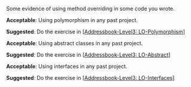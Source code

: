 <panel type="danger" header="**`W6.1` Can implement polymorphism** :star:" no-close>

<panel type="danger" header="`W6.1a` Can explain method overriding :star:" expandable>
  <include src="../../book/oopDesign/inheritance/overriding/full.md" />
<!-- TODO: add evidence -->
</panel>

<panel type="danger" header="`W6.1b` Can implement overriding :star:" expandable>
  <include src="../../book/oopImplementation/overriding/full.md" />
  <panel header=":dart: Evidence" expanded>

Some evidence of using method overriding in some code you wrote.

  </panel>
</panel>


<panel type="danger" header="`W6.1c` Can explain OOP polymorphism :star:" expandable>
  <include src="../../book/oopDesign/polymorphism/introduction/full.md" />
<!-- TODO: add evidence -->
</panel>

<panel type="danger" header="`W6.1d` Can implement polymorphism :star:" expandable>
  <include src="../../book/oopImplementation/polymorphism/full.md" />
  <panel header=":dart: Evidence" expanded>
  
**Acceptable**: Using polymorphism in any past project.

**Suggested**: Do the exercise in [[Addressbook-Level3: LO-Polymorphism](https://github.com/nus-cs2103-AY1718S1/addressbook-level3/blob/master/doc/LearningOutcomes.md#use-polymorphism-lo-polymorphism)]
   
<include src="submission.md" />
  </panel>
</panel>

<panel type="warning" header="`W6.1e` Can explain abstract classes :star::star:" expandable>
  <include src="../../book/oopDesign/inheritance/abstractClasses/full.md" />
<!-- TODO: add evidence -->
</panel>

<panel type="warning" header="`W6.1f` Can implement abstract classes :star::star:" expandable>
  <include src="../../book/oopImplementation/abstractClasses/full.md" />
  <panel header=":dart: Evidence" expanded>

**Acceptable**: Using abstract classes in any past project.

**Suggested**: Do the exercise in [[Addressbook-Level3: LO-Abstract](https://github.com/nus-cs2103-AY1718S1/addressbook-level3/blob/master/doc/LearningOutcomes.md#use-abstract-classesmethods-lo-abstract)]
   
<include src="submission.md" />
  </panel>
</panel>

<panel type="info" header="`W6.1g` Can explain interfaces :star::star::star:" expandable>
  <include src="../../book/oopDesign/inheritance/interfaces/full.md" />
<!-- TODO: add evidence -->
</panel>

<panel type="info" header="`W6.1h` Can implement interfaces :star::star::star:" expandable>
  <include src="../../book/oopImplementation/interfaces/full.md" />
  <panel header=":dart: Evidence" expanded>

**Acceptable**: Using interfaces in any past project.

**Suggested**: Do the exercise in [[Addressbook-Level3: LO-Interfaces](https://github.com/nus-cs2103-AY1718S1/addressbook-level3/blob/master/doc/LearningOutcomes.md#use-interfaces-lo-interfaces)]
   
<include src="submission.md" />

  </panel>
</panel>



</panel>
